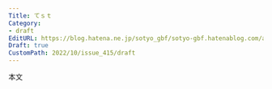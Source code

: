 ```yaml
---
Title: てｓｔ
Category:
- draft
EditURL: https://blog.hatena.ne.jp/sotyo_gbf/sotyo-gbf.hatenablog.com/atom/entry/4207112889928710038
Draft: true
CustomPath: 2022/10/issue_415/draft
---
```


本文
